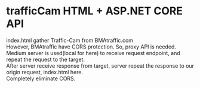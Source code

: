 # trafficCam  HTML + ASP.NET CORE API
index.html gather Traffic-Cam from BMAtraffic.com<br />
However, BMAtraffic have CORS protection. So, proxy API is needed.<br />
Medium server is used(local for here) to receive request endpoint, and repeat the request to the target.<br />
After server receive response from target, server repeat the response to our origin request, index.html here.<br />
Completely eliminate CORS.
